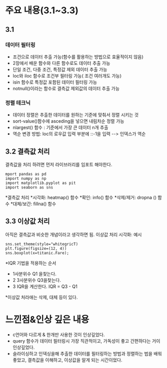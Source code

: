 # 주요 내용(3.1~3.3)
## 3.1
### 데이터 필터링
* 조건으로 데이터 추출 가능(함수를 활용하는 방법으로 효율적이지 않음)
* 2장에서 배운 함수와 다른 함수로도 데이터 추출 가능
* 단일 조건, 다중 조건, 특정값 제외 데이터 추출 가능
* loc와 iloc 함수로 조건부 필터링 가능( 조건 여러개도 가능)
* isin 함수로 특정값 포함된 데이터 필터링 가능
* notnull()이라는 함수로 결측값 제외값의 데이터 추출 가능
  
### 정렬 테크닉
* 데이터 정렬은 추출한 데이터를 원하는 기준에 맞춰서 정렬 시키는 것
* sort-value()함수에 asceding을 넣으면 내림차순 정렬 가능
*  nlargest() 함수 : 기준에서 가장 큰 데이터 n개 추출
*  역순 변경 방법: loc의 로우값 입력 부분에 ::-1을 입력 --> 인덱스가 역순
 
## 3.2 결측값 처리
결측값을 처리 하려면 먼저 라이브러리를 임포트 해야한다.
```
mport pandas as pd
import numpy as np
import matplotlib.pyplot as pit
import seaborn as sns
```
*결측값 처리
*시각화: heatmap() 함수
*확인: info() 함수
*삭제/제거: dropna () 함수
*대체/보간: fillna() 함수

## 3.3 이상값 처리
아직은 결측값과 비슷한 개념이라고 생각하면 됨.
이상값 처리
시각화: 예시
```
sns.set_theme(style="whitegricT)
plt.figure(figsize=(12, 4))
sns.boxplot(x=titanic.Fare);
```
*IQR 기법을 적용하는 순서
* 1사분위수 Q1 을찾는다.
* 2 3사분위수 Q3을찾는다.
* 3 IQR을 계산한다. IQR = Q3 - Q1

*이상값 처라애는 삭제, 대체 등이 있다. 
# 느낀점&인상 깊은 내용
* c언어와 다르게 & 한개만 사용한 것이 인상깊었다.
* query 함수가 데이터 필터링시 가장 직관적이고, 가독성이 좋고 간편하다는 거이 인상깊었다.
* 슬라이싱하고 인덱싱을해 추출한 데이터를 필터링하는 방법과 정렬하는 법을 배워 좋았고, 결측값을 이해하고, 이상값을 알게 되는 시간이었다.

